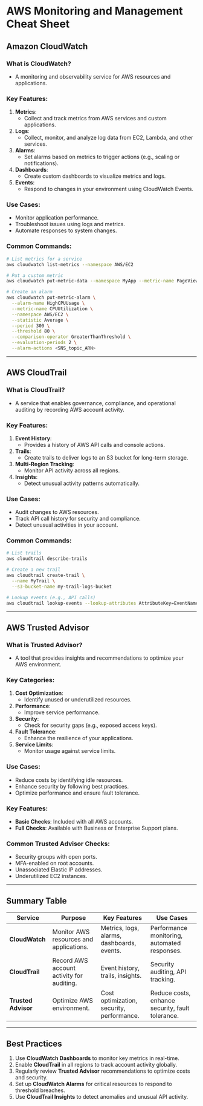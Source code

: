 # AWS Monitoring and Management Cheat Sheet

## Amazon CloudWatch
### What is CloudWatch?
- A monitoring and observability service for AWS resources and applications.

### Key Features:
1. **Metrics**:
   - Collect and track metrics from AWS services and custom applications.
2. **Logs**:
   - Collect, monitor, and analyze log data from EC2, Lambda, and other services.
3. **Alarms**:
   - Set alarms based on metrics to trigger actions (e.g., scaling or notifications).
4. **Dashboards**:
   - Create custom dashboards to visualize metrics and logs.
5. **Events**:
   - Respond to changes in your environment using CloudWatch Events.

### Use Cases:
- Monitor application performance.
- Troubleshoot issues using logs and metrics.
- Automate responses to system changes.

### Common Commands:
```bash
# List metrics for a service
aws cloudwatch list-metrics --namespace AWS/EC2

# Put a custom metric
aws cloudwatch put-metric-data --namespace MyApp --metric-name PageViews --value 100

# Create an alarm
aws cloudwatch put-metric-alarm \
  --alarm-name HighCPUUsage \
  --metric-name CPUUtilization \
  --namespace AWS/EC2 \
  --statistic Average \
  --period 300 \
  --threshold 80 \
  --comparison-operator GreaterThanThreshold \
  --evaluation-periods 2 \
  --alarm-actions <SNS_topic_ARN>
```

---

## AWS CloudTrail
### What is CloudTrail?
- A service that enables governance, compliance, and operational auditing by recording AWS account activity.

### Key Features:
1. **Event History**:
   - Provides a history of AWS API calls and console actions.
2. **Trails**:
   - Create trails to deliver logs to an S3 bucket for long-term storage.
3. **Multi-Region Tracking**:
   - Monitor API activity across all regions.
4. **Insights**:
   - Detect unusual activity patterns automatically.

### Use Cases:
- Audit changes to AWS resources.
- Track API call history for security and compliance.
- Detect unusual activities in your account.

### Common Commands:
```bash
# List trails
aws cloudtrail describe-trails

# Create a new trail
aws cloudtrail create-trail \
  --name MyTrail \
  --s3-bucket-name my-trail-logs-bucket

# Lookup events (e.g., API calls)
aws cloudtrail lookup-events --lookup-attributes AttributeKey=EventName,AttributeValue=StartInstances
```

---

## AWS Trusted Advisor
### What is Trusted Advisor?
- A tool that provides insights and recommendations to optimize your AWS environment.

### Key Categories:
1. **Cost Optimization**:
   - Identify unused or underutilized resources.
2. **Performance**:
   - Improve service performance.
3. **Security**:
   - Check for security gaps (e.g., exposed access keys).
4. **Fault Tolerance**:
   - Enhance the resilience of your applications.
5. **Service Limits**:
   - Monitor usage against service limits.

### Use Cases:
- Reduce costs by identifying idle resources.
- Enhance security by following best practices.
- Optimize performance and ensure fault tolerance.

### Key Features:
- **Basic Checks**: Included with all AWS accounts.
- **Full Checks**: Available with Business or Enterprise Support plans.

### Common Trusted Advisor Checks:
- Security groups with open ports.
- MFA-enabled on root accounts.
- Unassociated Elastic IP addresses.
- Underutilized EC2 instances.

---

## Summary Table
| Service         | Purpose                                      | Key Features                                  | Use Cases                                   |
|-----------------|----------------------------------------------|----------------------------------------------|--------------------------------------------|
| **CloudWatch**  | Monitor AWS resources and applications.      | Metrics, logs, alarms, dashboards, events.   | Performance monitoring, automated responses.|
| **CloudTrail**  | Record AWS account activity for auditing.    | Event history, trails, insights.             | Security auditing, API tracking.           |
| **Trusted Advisor** | Optimize AWS environment.                | Cost optimization, security, performance.    | Reduce costs, enhance security, fault tolerance.|

---

## Best Practices
1. Use **CloudWatch Dashboards** to monitor key metrics in real-time.
2. Enable **CloudTrail** in all regions to track account activity globally.
3. Regularly review **Trusted Advisor** recommendations to optimize costs and security.
4. Set up **CloudWatch Alarms** for critical resources to respond to threshold breaches.
5. Use **CloudTrail Insights** to detect anomalies and unusual API activity.
